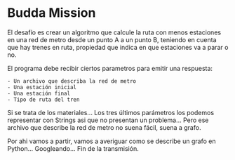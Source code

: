 # Budda Mission

El desafío es crear un algoritmo que calcule la ruta con menos estaciones en una red de metro desde un punto A a un punto B, teniendo en cuenta que hay trenes en ruta, propiedad que indica en que estaciones va a parar o no.

El programa debe recibir ciertos parametros para emitir una respuesta:

    - Un archivo que describa la red de metro
    - Una estación inicial
    - Una estación final
    - Tipo de ruta del tren

Si se trata de los materiales...
Los tres últimos parámetros los podemos representar con Strings asi que no presentan un problema...
Pero ese archivo que describe la red de metro no suena fácil, suena a grafo.

Por ahi vamos a partir, vamos a averiguar como se describe un grafo en Python...
Googleando...
Fin de la transmisión.
